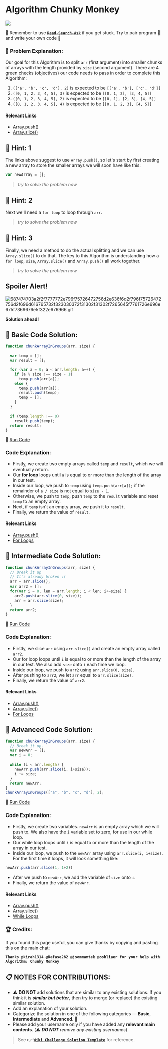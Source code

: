 # Algorithm Chunky Monkey

![](https://i.imgur.com/RdrnNvA.png)

:triangular_flag_on_post: Remember to use [**`Read-Search-Ask`**](FreeCodeCamp-Get-Help) if you get stuck. Try to pair program :busts_in_silhouette: and write your own code :pencil:

### :checkered_flag: Problem Explanation:

Our goal for this Algorithm is to split `arr` (first argument) into smaller chunks of arrays with the length provided by `size` (second argument). There are 4 green checks (objectives) our code needs to pass in order to complete this Algorithm:

1. `(['a', 'b', 'c', 'd'], 2)` is expected to be `[['a', 'b'], ['c', 'd']]`
2. `([0, 1, 2, 3, 4, 5], 3)` is expected to be `[[0, 1, 2], [3, 4, 5]]`
3. `([0, 1, 2, 3, 4, 5], 2)` is expected to be `[[0, 1], [2, 3], [4, 5]]`
4. `([0, 1, 2, 3, 4, 5], 4)` is expected to be `[[0, 1, 2, 3], [4, 5]]`

#### Relevant Links

- [Array.push()](https://developer.mozilla.org/en-US/docs/Web/JavaScript/Reference/Global_Objects/Array/push)
- [Array.slice()](https://developer.mozilla.org/en-US/docs/Web/JavaScript/Reference/Global_Objects/Array/slice)

## :speech_balloon: Hint: 1

The links above suggest to use `Array.push()`, so let's start by first creating a new array to store the smaller arrays we will soon have like this:

```javascript
var newArray = [];
```

> _try to solve the problem now_

## :speech_balloon: Hint: 2

Next we'll need a `for loop` to loop through `arr`.

> _try to solve the problem now_

## :speech_balloon: Hint: 3

Finally, we need a method to do the actual splitting and we can use `Array.slice()` to do that. The key to this Algorithm is understanding how a `for loop`, `size`, `Array.slice()` and `Array.push()` all work together.

> _try to solve the problem now_

## Spoiler Alert!

![687474703a2f2f7777772e796f75726472756d2e636f6d2f796f75726472756d2f696d616765732f323030372f31302f31302f7265645f7761726e696e675f7369676e5f322e676966.gif](https://files.gitter.im/FreeCodeCamp/Wiki/nlOm/thumb/687474703a2f2f7777772e796f75726472756d2e636f6d2f796f75726472756d2f696d616765732f323030372f31302f31302f7265645f7761726e696e675f7369676e5f322e676966.gif)

**Solution ahead!**

## :beginner: Basic Code Solution:

```javascript
function chunkArrayInGroups(arr, size) {

  var temp = [];
  var result = [];

  for (var a = 0; a < arr.length; a++) {
    if (a % size !== size - 1)
      temp.push(arr[a]);
    else {
      temp.push(arr[a]);
      result.push(temp);
      temp = [];
    }
  }

  if (temp.length !== 0)
    result.push(temp);
  return result;
}
```

:rocket: [Run Code](https://repl.it/CLjU/24)

### Code Explanation:

- Firstly, we create two empty arrays called `temp` and `result`, which we will eventually return.
- Our **for loop** loops until `a` is equal to or more than the length of the array in our test.
- Inside our loop, we push to `temp` using `temp.push(arr[a]);` if the remainder of `a / size` is not equal to `size - 1`.
- Otherwise, we push to `temp`, push `temp` to the `result` variable and reset `temp` to an empty array.
- Next, if `temp` isn't an empty array, we push it to `result`.
- Finally, we return the value of `result`.

#### Relevant Links

- [Array.push()](https://developer.mozilla.org/en-US/docs/Web/JavaScript/Reference/Global_Objects/Array/push)
- [For Loops](https://developer.mozilla.org/en-US/docs/Web/JavaScript/Reference/Statements/for)

## :sunflower: Intermediate Code Solution:

```javascript
function chunkArrayInGroups(arr, size) {
  // Break it up
  // It's already broken :(
  arr = arr.slice();
  var arr2 = [];
  for(var i = 0, len = arr.length; i < len; i+=size) {
    arr2.push(arr.slice(0, size));
    arr = arr.slice(size);
  }
  return arr2;
}
```

:rocket: [Run Code](https://repl.it/CLjU/25)

### Code Explanation:

- Firstly, we slice `arr` using `arr.slice()` and create an empty array called `arr2`.
- Our for loop loops until `i` is equal to or more than the length of the array in our test. We also add `size` onto `i` each time we loop.
- Inside our loop, we push to `arr2` using `arr.slice(0, size)`.
- After pushing to `arr2`, we let `arr` equal to `arr.slice(size)`.
- Finally, we return the value of `arr2`.

#### Relevant Links

- [Array.push()](https://developer.mozilla.org/en-US/docs/Web/JavaScript/Reference/Global_Objects/Array/push)
- [Array.slice()](https://developer.mozilla.org/en-US/docs/Web/JavaScript/Reference/Global_Objects/Array/slice)
- [For Loops](https://developer.mozilla.org/en-US/docs/Web/JavaScript/Reference/Statements/for)

## :rotating_light: Advanced Code Solution:

```javascript
function chunkArrayInGroups(arr, size) {
  // Break it up.
  var newArr = [];
  var i = 0;

  while (i < arr.length) {
    newArr.push(arr.slice(i, i+size));
    i += size;
  }
  return newArr;
}
chunkArrayInGroups(["a", "b", "c", "d"], 2);
```

:rocket: [Run Code](https://repl.it/CLjU/26)

### Code Explanation:

- Firstly, we create two variables. `newArr` is an empty array which we will push to. We also have the `i` variable set to zero, for use in our while loop.
- Our while loop loops until `i` is equal to or more than the length of the array in our test.
- Inside our loop, we push to the `newArr` array using `arr.slice(i, i+size)`. For the first time it loops, it will look something like:
```javascript
newArr.push(arr.slice(1, 1+2))
```
- After we push to `newArr`, we add the variable of `size` onto `i`.
- Finally, we return the value of `newArr`.

#### Relevant Links

- [Array.push()](https://developer.mozilla.org/en-US/docs/Web/JavaScript/Reference/Global_Objects/Array/push)
- [Array.slice()](https://developer.mozilla.org/en-US/docs/Web/JavaScript/Reference/Global_Objects/Array/slice)
- [While Loops](https://developer.mozilla.org/en/docs/Web/JavaScript/Reference/Statements/while)

### :trophy: Credits:

If you found this page useful, you can give thanks by copying and pasting this on the main chat:

**`Thanks @kirah1314 @Rafase282 @jsommamtek @oshliaer for your help with Algorithm: Chunky Monkey`**

## :clipboard: NOTES FOR CONTRIBUTIONS:

- :warning: **DO NOT** add solutions that are similar to any existing solutions. If you think it is **_similar but better_**, then try to merge (or replace) the existing similar solution.
- Add an explanation of your solution.
- Categorize the solution in one of the following categories &mdash; **Basic**, **Intermediate** and **Advanced**. :traffic_light:
- Please add your username only if you have added any **relevant main contents**. (:warning: **_DO NOT_** _remove any existing usernames_)

> See :point_right: [**`Wiki Challenge Solution Template`**](Wiki-Template-Challenge-Solution) for reference.
